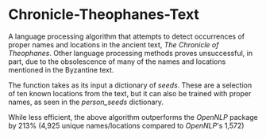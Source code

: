 # Chronicle-Theophanes-Text

A language processing algorithm that attempts to detect occurrences of proper names and locations in the ancient text, *The Chronicle of Theophanes*. Other language processing methods proves unsuccessful, in part, due to the obsolescence of many of the names and locations mentioned in the Byzantine text.

The function takes as its input a dictionary of *seeds*. These are a selection of ten known locations from the text, but it can also be trained with proper names, as seen in the *person_seeds* dictionary. 

While less efficient, the above algorithm outperforms the *OpenNLP* package by 213% (4,925 unique names/locations compared to *OpenNLP*'s 1,572)
